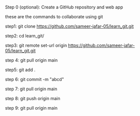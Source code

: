 Step 0 (optional): Create a GitHub repository and web app

























these are the commands to collaborate using git

step1:   git clone https://github.com/sameer-jafar-05/learn_git.git

step2:   cd learn_git/

step3:   git remote set-url origin https://github.com/sameer-jafar-05/learn_git.git


step 4:  git pull origin main

step5:  git add .

step 6:  git commit -m "abcd"

step 7:  git pull origin main

step 8:  git push origin main

step 9: git pull origin main
